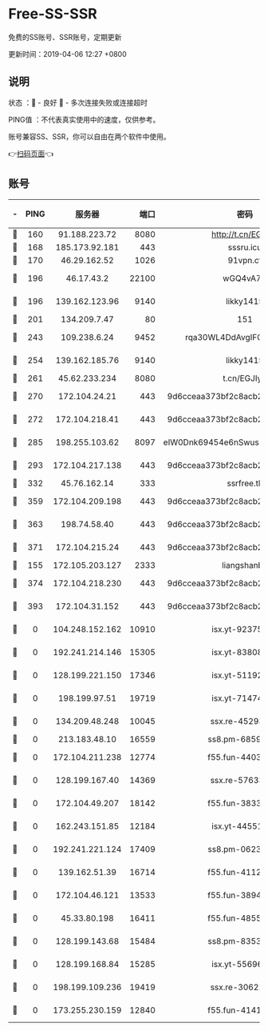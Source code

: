 # Free-SS-SSR

免费的SS账号、SSR账号，定期更新

更新时间：2019-04-06 12:27 +0800

## 说明

状态     ：🙂 - 良好 🙁 - 多次连接失败或连接超时

PING值   ：不代表真实使用中的速度，仅供参考。

账号兼容SS、SSR，你可以自由在两个软件中使用。

👉[扫码页面](https://liesauer.github.io/Free-SS-SSR/)👈

## 账号

|-|PING|服务器|端口|密码|加密方式|区域|
|:----:|:----:|:-----:|-----:|:----:|:----:|:----:|
|🙂|160|91.188.223.72|8080|http://t.cn/EGJIyrl|rc4-md5|RU|
|🙂|168|185.173.92.181|443|sssru.icu|rc4-md5|RU|
|🙂|170|46.29.162.52|1026|91vpn.cf|rc4-md5|RU|
|🙂|196|46.17.43.2|22100|wGQ4vA7D|aes-256-gcm|RU|
|🙂|196|139.162.123.96|9140|likky1415|aes-256-cfb|JP|
|🙂|201|134.209.7.47|80|151|chacha20|US|
|🙂|243|109.238.6.24|9452|rqa30WL4DdAvgIFG6Fs3znzTa|aes-256-cfb|FR|
|🙂|254|139.162.185.76|9140|likky1415|aes-256-cfb|DE|
|🙂|261|45.62.233.234|8080|t.cn/EGJIyrl|rc4-md5|CA|
|🙂|270|172.104.24.21|443|9d6cceaa373bf2c8acb22e60b6a58be6|aes-256-cfb|US|
|🙂|272|172.104.218.41|443|9d6cceaa373bf2c8acb22e60b6a58be6|aes-256-cfb|US|
|🙂|285|198.255.103.62|8097|eIW0Dnk69454e6nSwuspv9DmS201tQ0D|aes-256-cfb|US|
|🙂|293|172.104.217.138|443|9d6cceaa373bf2c8acb22e60b6a58be6|aes-256-cfb|US|
|🙂|332|45.76.162.14|333|ssrfree.tk|rc4|SG|
|🙂|359|172.104.209.198|443|9d6cceaa373bf2c8acb22e60b6a58be6|aes-256-cfb|US|
|🙂|363|198.74.58.40|443|9d6cceaa373bf2c8acb22e60b6a58be6|aes-256-cfb|US|
|🙂|371|172.104.215.24|443|9d6cceaa373bf2c8acb22e60b6a58be6|aes-256-cfb|US|
|🙂|155|172.105.203.127|2333|liangshanbo|chacha20|JP|
|🙂|374|172.104.218.230|443|9d6cceaa373bf2c8acb22e60b6a58be6|aes-256-cfb|US|
|🙂|393|172.104.31.152|443|9d6cceaa373bf2c8acb22e60b6a58be6|aes-256-cfb|US|
|🙁|0|104.248.152.162|10910|isx.yt-92375658|aes-256-cfb|SG|
|🙁|0|192.241.214.146|15305|isx.yt-83808561|aes-256-cfb|US|
|🙁|0|128.199.221.150|17346|isx.yt-51192265|aes-256-cfb|SG|
|🙁|0|198.199.97.51|19719|isx.yt-71474069|aes-256-cfb|US|
|🙁|0|134.209.48.248|10045|ssx.re-45293607|aes-256-cfb|US|
|🙁|0|213.183.48.10|16559|ss8.pm-68592266|rc4-md5|RU|
|🙁|0|172.104.211.238|12774|f55.fun-44032387|aes-256-cfb|US|
|🙁|0|128.199.167.40|14369|ssx.re-57633451|aes-256-cfb|SG|
|🙁|0|172.104.49.207|18142|f55.fun-38335562|aes-256-cfb|SG|
|🙁|0|162.243.151.85|12184|isx.yt-44551935|aes-256-cfb|US|
|🙁|0|192.241.221.124|17409|ss8.pm-06236713|aes-256-cfb|US|
|🙁|0|139.162.51.39|16714|f55.fun-41127921|aes-256-cfb|SG|
|🙁|0|172.104.46.121|13533|f55.fun-38943433|aes-256-cfb|SG|
|🙁|0|45.33.80.198|16411|f55.fun-48556227|aes-256-cfb|US|
|🙁|0|128.199.143.68|15484|ss8.pm-83534389|aes-256-cfb|SG|
|🙁|0|128.199.168.84|15285|isx.yt-55696582|aes-256-cfb|SG|
|🙁|0|198.199.109.236|19419|ssx.re-30622705|aes-256-cfb|US|
|🙁|0|173.255.230.159|12840|f55.fun-41413045|aes-256-cfb|US|

